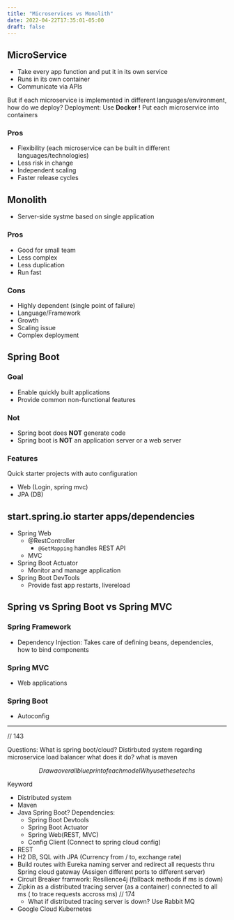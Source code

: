 ```yaml
---
title: "Microservices vs Monolith"
date: 2022-04-22T17:35:01-05:00
draft: false
---
```


## MicroService

- Take every app function and put it in its own service
- Runs in its own container
- Communicate via APIs

But if each microservice is implemented in different languages/environment, how do we deploy?
Deployment: Use **Docker !** Put each microservice into containers

### Pros
- Flexibility (each microservice can be built in different languages/technologies)
- Less risk in change
- Independent scaling
- Faster release cycles

## Monolith
- Server-side systme based on single application 

### Pros
- Good for small team
- Less complex
- Less duplication
- Run fast


### Cons
- Highly dependent (single point of failure)
- Language/Framework
- Growth
- Scaling issue
- Complex deployment

## Spring Boot

### Goal
- Enable quickly built applications
- Provide common non-functional features

### Not
- Spring boot does **NOT** generate code
- Spring boot is **NOT** an application server or a web server

### Features
Quick starter projects with auto configuration
- Web (Login, spring mvc)
- JPA (DB)

## start.spring.io starter apps/dependencies
- Spring Web
  - @RestController
    - `@GetMapping` handles REST API
  - MVC
- Spring Boot Actuator 
  - Monitor and manage application
- Spring Boot DevTools
  - Provide fast app restarts, livereload

## Spring vs Spring Boot vs Spring MVC
### Spring Framework
- Dependency Injection: Takes care of defining beans, dependencies, how to bind components
### Spring MVC
- Web applications
### Spring Boot
- Autoconfig

---
// 143

Questions:
What is spring boot/cloud?
Distirbuted system regarding microservice
load balancer what does it do?
what is maven

$$$$$$$$$$
Draw a overall blueprint of each model
Why use these techs
$$$$$$$$$$

Keyword
- Distributed system
- Maven
- Java Spring Boot?
  Dependencies:
  - Spring Boot Devtools
  - Spring Boot Actuator
  - Spring Web(REST, MVC)
  - Config Client (Connect to spring cloud config)
- REST
- H2 DB, SQL with JPA (Currency from / to, exchange rate)
- Build routes with Eureka naming server and redirect all requests thru Spring cloud gateway (Assigen different ports to different server)
- Circuit Breaker framwork: Resilience4j (fallback methods if ms is down)
- Zipkin as a distributed tracing server (as a container) connected to all ms ( to trace requests accross ms) // 174
  - What if distributed tracing server is down? Use Rabbit MQ
- Google Cloud Kubernetes
